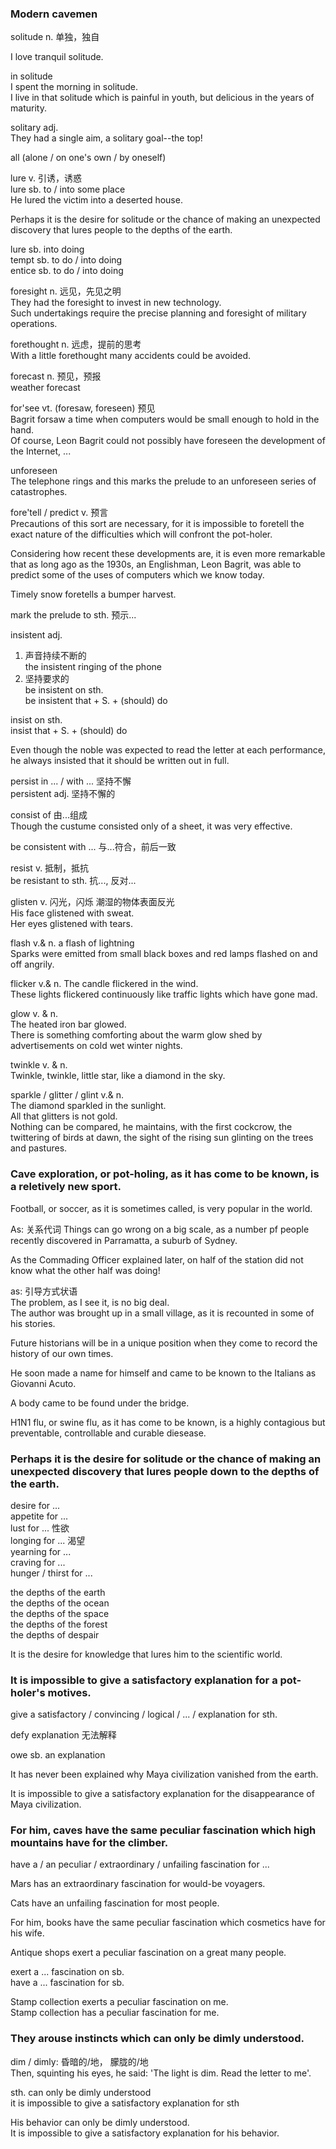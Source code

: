 ### Modern cavemen  
solitude n. 单独，独自  
  
I love tranquil solitude.  
  
in solitude  
I spent the morning in solitude.  
I live in that solitude which is painful in youth, but delicious in the years of maturity.  
  
solitary adj.  
They had a single aim, a solitary goal--the top!  
  
all (alone / on one's own / by oneself)  
  
lure v. 引诱，诱惑  
lure sb. to / into some place  
He lured the victim into a deserted house.  
  
Perhaps it is the desire for solitude or the chance of making an unexpected discovery that lures people to the depths of the earth.  
  
lure sb. into doing  
tempt sb. to do / into doing  
entice sb. to do / into doing  
  
foresight n. 远见，先见之明  
They had the foresight to invest in new technology.  
Such undertakings require the precise planning and foresight of military operations.  
  
forethought n. 远虑，提前的思考  
With a little forethought many accidents could be avoided.  
  
forecast n. 预见，预报  
weather forecast  
  
for'see vt. (foresaw, foreseen) 预见  
Bagrit forsaw a time when computers would be small enough to hold in the hand.  
Of course, Leon Bagrit could not possibly have foreseen the development of the Internet, ...  
  
unforeseen  
The telephone rings and this marks the prelude to an unforeseen series of catastrophes.  
  
fore'tell / predict v. 预言  
Precautions of this sort are necessary, for it is impossible to foretell the exact nature of the difficulties which will confront the pot-holer.  
  
Considering how recent these developments are, it is even more remarkable that as long ago as the 1930s, an Englishman, Leon Bagrit, was able to predict some of the uses of computers which we know today.  
  
Timely snow foretells a bumper harvest.  
  
mark the prelude to sth. 预示...  
  
insistent adj. 
1. 声音持续不断的  
the insistent ringing of the phone  
2. 坚持要求的  
be insistent on sth.  
be insistent that + S. + (should) do  
  
insist on sth.  
insist that + S. + (should) do  
  
Even though the noble was expected to read the letter at each performance, he always insisted that it should be written out in full.  
  
persist in ... / with ... 坚持不懈  
persistent adj. 坚持不懈的  
  
consist of 由...组成  
Though the custume consisted only of a sheet, it was very effective.  
  
be consistent with ... 与...符合，前后一致  
  
resist v. 抵制，抵抗  
be resistant to sth. 抗..., 反对...  
  
glisten v. 闪光，闪烁 潮湿的物体表面反光  
His face glistened with sweat.  
Her eyes glistened with tears.  

flash v.& n. a flash of lightning  
Sparks were emitted from small black boxes and red lamps flashed on and off angrily.  
  
flicker v.& n. 
The candle flickered in the wind.  
These lights flickered continuously like traffic lights which have gone mad.  
  
glow v. & n.  
The heated iron bar glowed.  
There is something comforting about the warm glow shed by advertisements on cold wet winter nights.  
  
twinkle v. & n.  
Twinkle, twinkle, little star, like a diamond in the sky.  
  
sparkle / glitter / glint v.& n.  
The diamond sparkled in the sunlight.  
All that glitters is not gold.  
Nothing can be compared, he maintains, with the first cockcrow, the twittering of birds at dawn, the sight of the rising sun glinting on the trees and pastures.  
  
### Cave exploration, or pot-holing, as it has come to be known, is a reletively new sport.  
  
Football, or soccer, as it is sometimes called, is very popular in the world.  
  
As: 关系代词
Things can go wrong on a big scale, as a number pf people recently discovered in Parramatta, a suburb of Sydney.  
  
As the Commading Officer explained later, on half of the station did not know what the other half was doing!  
  
as: 引导方式状语  
The problem, as I see it, is no big deal.  
The author was brought up in a small village, as it is recounted in some of his stories.  
  
Future historians will be in a unique position when they come to record the history of our own times.  
  
He soon made a name for himself and came to be known to the Italians as Giovanni Acuto.  
  
A body came to be found under the bridge.  
  
H1N1 flu, or swine flu, as it has come to be known, is a highly contagious but preventable, controllable and curable diesease.  
  
### Perhaps **it is** the desire for solitude or the chance of making an unexpected discovery **that** lures people down to the depths of the earth.  
  
desire for ...  
appetite for ...  
lust for ... 性欲   
longing for ... 渴望  
yearning for ...  
craving for ...  
hunger / thirst for ...  
  
the depths of the earth  
the depths of the ocean  
the depths of the space  
the depths of the forest  
the depths of despair  
  
It is the desire for knowledge that lures him to the scientific world.  
  
### It is impossible to give a satisfactory explanation for a pot-holer's motives.  
  
give a satisfactory / convincing / logical / ... / explanation for sth.  
  
defy explanation 无法解释  
  
owe sb. an explanation  
  
It has never been explained why Maya civilization vanished from the earth.  

It is impossible to give a satisfactory explanation for the disappearance of Maya civilization.  
  
### For him, caves have the same peculiar fascination which high mountains have for the climber.  
  
have a / an peculiar / extraordinary / unfailing fascination for ...  
  
Mars has an extraordinary fascination for would-be voyagers.  
  
Cats have an unfailing fascination for most people.  
  
For him, books have the same peculiar fascination which cosmetics have for his wife.  
  
Antique shops exert a peculiar fascination on a great many people.  
  
exert a ... fascination on sb.  
have a ... fascination for sb.  
  
Stamp collection exerts a peculiar fascination on me.  
Stamp collection has a peculiar fascination for me.  
  
### They arouse instincts which can only be dimly understood.  
  
dim / dimly: 昏暗的/地， 朦胧的/地  
Then, squinting his eyes, he said: 'The light is dim. Read the letter to me'.  
  
sth. can only be dimly understood  
it is impossible to give a satisfactory explanation for sth  
  
His behavior can only be dimly understood.  
It is impossible to give a satisfactory explanation for his behavior.  